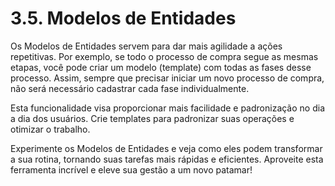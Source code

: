 # 3.5. Modelos de Entidades

Os Modelos de Entidades servem para dar mais agilidade a ações repetitivas. Por exemplo, se todo o processo de compra segue as mesmas etapas, você pode criar um modelo (template) com todas as fases desse processo. Assim, sempre que precisar iniciar um novo processo de compra, não será necessário cadastrar cada fase individualmente.

Esta funcionalidade visa proporcionar mais facilidade e padronização no dia a dia dos usuários. Crie templates para padronizar suas operações e otimizar o trabalho.

Experimente os Modelos de Entidades e veja como eles podem transformar a sua rotina, tornando suas tarefas mais rápidas e eficientes. Aproveite esta ferramenta incrível e eleve sua gestão a um novo patamar!

